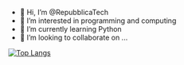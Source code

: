 - 👋 Hi, I’m @RepubblicaTech
- 👀 I’m interested in programming and computing
- 🌱 I’m currently learning Python
- 💞️ I’m looking to collaborate on ...

<!---
RepubblicaTech/RepubblicaTech is a ✨ special ✨ repository because its `README.md` (this file) appears on your GitHub profile.
You can click the Preview link to take a look at your changes.
--->

[![Top Langs](https://github-readme-stats.vercel.app/api/top-langs/?username=RepubblicaTech&hide_progress=false)](https://github.com/anuraghazra/github-readme-stats)
